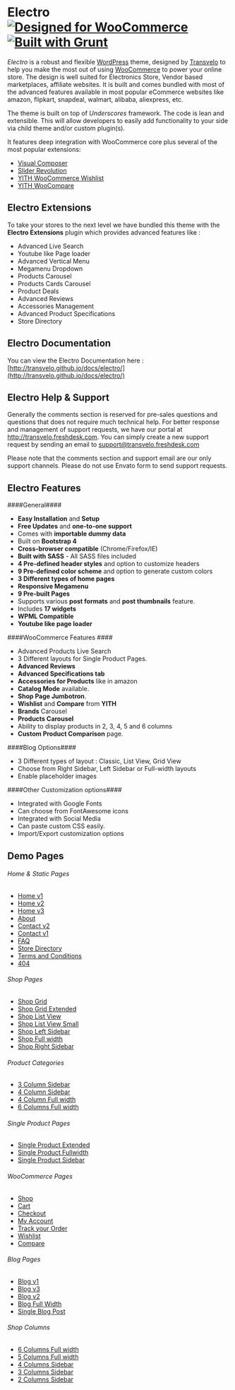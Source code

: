 # Electro [![Designed for WooCommerce](http://img.shields.io/badge/Designed%20for-WooCommerce-a46497.svg)](http://woothemes.com/woocommerce/) [![Built with Grunt](https://cdn.gruntjs.com/builtwith.png)](http://gruntjs.com/)

*Electro* is a robust and flexible [WordPress](http://wordpress.org) theme, designed by [Transvelo](http://themeforest.net/user/shaikrilwan/portfolio) to help you make the most out of using [WooCommerce](http://woothemes.com/woocommerce/) to power your online store. The design is well suited for Electronics Store, Vendor based marketplaces, affiliate websites. It is built and comes bundled with most of the advanced features available in most popular eCommerce websites like amazon, flipkart, snapdeal, walmart, alibaba, aliexpress, etc.

The theme is built on top of *Underscores* framework. The code is lean and extensible. This will allow developers to easily add functionality to your side via child theme and/or custom plugin(s).

It features deep integration with WooCommerce core plus several of the most popular extensions:

* [Visual Composer](http://codecanyon.net/item/visual-composer-page-builder-for-wordpress/242431)
* [Slider Revolution](http://codecanyon.net/item/slider-revolution-responsive-wordpress-plugin/2751380)
* [YITH WooCommerce Wishlist](https://wordpress.org/plugins/yith-woocommerce-wishlist/)
* [YITH WooCompare](https://wordpress.org/plugins/yith-woocommerce-compare/)

## Electro Extensions

To take your stores to the next level we have bundled this theme with the **Electro Extensions** plugin which provides advanced features like :

* Advanced Live Search
* Youtube like Page loader
* Advanced Vertical Menu
* Megamenu Dropdown
* Products Carousel
* Products Cards Carousel
* Product Deals
* Advanced Reviews
* Accessories Management
* Advanced Product Specifications
* Store Directory

## Electro Documentation

You can view the Electro Documentation here : [http://transvelo.github.io/docs/electro/](http://transvelo.github.io/docs/electro/)

## Electro Help &amp; Support

Generally the comments section is reserved for pre-sales questions and questions that does not require much technical help. For better response and management of support requests, we have our portal at http://transvelo.freshdesk.com. You can simply create a new support request by sending an email to support@transvelo.freshdesk.com

Please note that the comments section and support email are our only support channels. Please do not use Envato form to send support requests.

## Electro Features

####General####

* **Easy Installation** and **Setup**
* **Free Updates** and **one-to-one support**
* Comes with **importable dummy data**
* Built on **Bootstrap 4**
* **Cross-browser compatible** (Chrome/Firefox/IE)
* **Built with SASS** - All SASS files included
* **4 Pre-defined header styles** and option to customize headers
* **9 Pre-defined color scheme** and option to generate custom colors
* **3 Different types of home pages**
* **Responsive Megamenu**
* **9 Pre-built Pages**
* Supports various **post formats** and **post thumbnails** feature.
* Includes **17 widgets**
* **WPML Compatible**
* **Youtube like page loader**

####WooCommerce Features ####

* Advanced Products Live Search
* 3 Different layouts for Single Product Pages.
* **Advanced Reviews**
* **Advanced Specifications tab**
* **Accessories for Products** like in amazon
* **Catalog Mode** available.
* **Shop Page Jumbotron**.
* **Wishlist** and **Compare** from **YITH**
* **Brands** Carousel
* **Products Carousel**
* Ability to display products in 2, 3, 4, 5 and 6 columns
* **Custom Product Comparison** page.

####Blog Options####

* 3 Different types of layout : Classic, List View, Grid View
* Choose from Right Sidebar, Left Sidebar or Full-width layouts
* Enable placeholder images 

####Other Customization options####

* Integrated with Google Fonts
* Can choose from FontAwesome icons
* Integrated with Social Media 
* Can paste custom CSS easily.
* Import/Export customization options

## Demo Pages

###### Home & Static Pages

* [Home v1](http://demo2.transvelo.in/electro/)
* [Home v2](http://demo2.transvelo.in/electro/home-v2/)
* [Home v3](http://demo2.transvelo.in/electro/home-v3/)
* [About](http://demo2.transvelo.in/electro/about/)
* [Contact v2](http://demo2.transvelo.in/electro/contact-v2/)
* [Contact v1](http://demo2.transvelo.in/electro/contact-v1/)
* [FAQ](http://demo2.transvelo.in/electro/faq/)
* [Store Directory](http://demo2.transvelo.in/electro/store-directory/)
* [Terms and Conditions](http://demo2.transvelo.in/electro/terms-and-conditions/)
* [404](http://demo2.transvelo.in/electro/?page_id=12343434)

###### Shop Pages

* [Shop Grid](http://demo2.transvelo.in/electro/product-category/smart-phones-tablets/#grid)
* [Shop Grid Extended](http://demo2.transvelo.in/electro/product-category/smart-phones-tablets/#grid-extended)
* [Shop List View](http://demo2.transvelo.in/electro/product-category/smart-phones-tablets/#list-view)
* [Shop List View Small](http://demo2.transvelo.in/electro/product-category/smart-phones-tablets/#list-view-small)
* [Shop Left Sidebar](http://demo2.transvelo.in/electro/?page_id=3030&shop_columns=3&shop_layout=left-sidebar)
* [Shop Full width](http://demo2.transvelo.in/electro/?page_id=3030&shop_columns=5&shop_layout=full-width)
* [Shop Right Sidebar](http://demo2.transvelo.in/electro/?page_id=3030&shop_columns=3&shop_layout=right-sidebar)

###### Product Categories

* [3 Column Sidebar](http://demo2.transvelo.in/electro/?product_cat=laptops-computers&cat_columns=3&cat_layout=left-sidebar)
* [4 Column Sidebar](http://demo2.transvelo.in/electro/?product_cat=laptops-computers&cat_columns=4&cat_layout=left-sidebar)
* [4 Column Full width](http://demo2.transvelo.in/electro/?product_cat=laptops-computers&cat_columns=4&cat_layout=full-width)
* [6 Columns Full width](http://demo2.transvelo.in/electro/?product_cat=laptops-computers&cat_columns=6&cat_layout=full-width)

###### Single Product Pages

* [Single Product Extended](http://demo2.transvelo.in/electro/product/ultra-wireless-s50-headphones-s50-with-bluetooth/)
* [Single Product Fullwidth](http://demo2.transvelo.in/electro/product/ultra-wireless-s50-headphones-s50-with-bluetooth-fullwidth/)
* [Single Product Sidebar](http://demo2.transvelo.in/electro/product/ultra-wireless-s50-headphones-s50-with-bluetooth-sidebar/)

###### WooCommerce Pages

* [Shop](http://demo2.transvelo.in/electro/shop/)
* [Cart](http://demo2.transvelo.in/electro/cart/)
* [Checkout](http://demo2.transvelo.in/electro/checkout/)
* [My Account](http://demo2.transvelo.in/electro/my-account/)
* [Track your Order](http://demo2.transvelo.in/electro/track-your-order/)
* [Wishlist](http://demo2.transvelo.in/electro/wishlist/)
* [Compare](http://demo2.transvelo.in/electro/compare/)

###### Blog Pages

* [Blog v1](http://demo2.transvelo.in/electro/blog-v1/)
* [Blog v3](http://demo2.transvelo.in/electro/blog-v3/)
* [Blog v2](http://demo2.transvelo.in/electro/blog-v2/)
* [Blog Full Width](http://demo2.transvelo.in/electro/blog-full-width/)
* [Single Blog Post](http://demo2.transvelo.in/electro/2016/03/01/robot-wars-now-closed/)

###### Shop Columns

* [6 Columns Full width](http://demo2.transvelo.in/electro/?page_id=3030&shop_columns=6&shop_layout=full-width)
* [5 Columns Full width](http://demo2.transvelo.in/electro/?page_id=3030&shop_columns=5&shop_layout=full-width)
* [4 Columns Sidebar](http://demo2.transvelo.in/electro/?page_id=3030&shop_columns=4&shop_layout=left-sidebar)
* [3 Columns Sidebar](http://demo2.transvelo.in/electro/?page_id=3030&shop_columns=3&shop_layout=left-sidebar)
* [2 Columns Sidebar](http://demo2.transvelo.in/electro/?page_id=3030&shop_columns=2&shop_layout=left-sidebar)